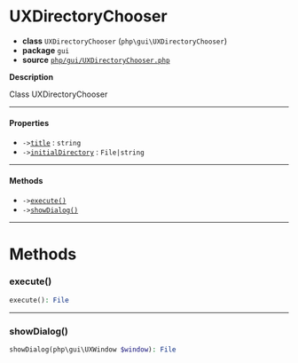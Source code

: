 # UXDirectoryChooser

- **class** `UXDirectoryChooser` (`php\gui\UXDirectoryChooser`)
- **package** `gui`
- **source** [`php/gui/UXDirectoryChooser.php`](./src/main/resources/JPHP-INF/sdk/php/gui/UXDirectoryChooser.php)

**Description**

Class UXDirectoryChooser

---

#### Properties

- `->`[`title`](#prop-title) : `string`
- `->`[`initialDirectory`](#prop-initialdirectory) : `File|string`

---

#### Methods

- `->`[`execute()`](#method-execute)
- `->`[`showDialog()`](#method-showdialog)

---
# Methods

<a name="method-execute"></a>

### execute()
```php
execute(): File
```

---

<a name="method-showdialog"></a>

### showDialog()
```php
showDialog(php\gui\UXWindow $window): File
```